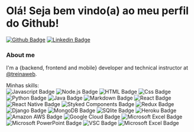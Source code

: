 # Olá! Seja bem vindo(a) ao meu perfil do Github!

[![Github Badge](https://img.shields.io/badge/-Github-000?style=flat-square&logo=Github&logoColor=white&link=https://github.com/fagnerpsantos)](https://github.com/Glaysonvisgueira)
[![Linkedin Badge](https://img.shields.io/badge/-LinkedIn-blue?style=flat-square&logo=Linkedin&logoColor=white&link=https://www.linkedin.com/in/fagnerpsantos/)](https://www.linkedin.com/in/glayson-visgueira-7433a61b3/)


### About me
I'm a {backend, frontend and mobile} developer and technical instructor at [@treinaweb](https://www.treinaweb.com.br/).

Minhas skills:<br/>
![Javascript Badge](https://img.shields.io/badge/JavaScript-F7DF1E?style=for-the-badge&logo=javascript&logoColor=black)
![Node.js Badge](https://img.shields.io/badge/Node.js-43853D?style=for-the-badge&logo=node.js&logoColor=white)
![HTML Badge](https://img.shields.io/badge/HTML5-E34F26?style=for-the-badge&logo=html5&logoColor=white)
![Css Badge](https://img.shields.io/badge/CSS3-1572B6?style=for-the-badge&logo=css3&logoColor=white)
![Python Badge](https://img.shields.io/badge/Python-14354C?style=for-the-badge&logo=python&logoColor=white)
![Java Badge](https://img.shields.io/badge/Java-ED8B00?style=for-the-badge&logo=java&logoColor=white)
![Markdown Badge](https://img.shields.io/badge/Markdown-000000?style=for-the-badge&logo=markdown&logoColor=white)
![React Badge](https://img.shields.io/badge/React-20232A?style=for-the-badge&logo=react&logoColor=61DAFB)
![React Native Badge](https://img.shields.io/badge/React_Native-20232A?style=for-the-badge&logo=react&logoColor=61DAFB)
![Styked Components Badge](https://img.shields.io/badge/styled--components-DB7093?style=for-the-badge&logo=styled-components&logoColor=white)
![Redux Badge](https://img.shields.io/badge/Redux-593D88?style=for-the-badge&logo=redux&logoColor=white)
![Django Badge](https://img.shields.io/badge/Django-092E20?style=for-the-badge&logo=django&logoColor=white)
![MongoDB Badge](https://img.shields.io/badge/MongoDB-4EA94B?style=for-the-badge&logo=mongodb&logoColor=white)
![SQlite Badge](https://img.shields.io/badge/SQLite-07405E?style=for-the-badge&logo=sqlite&logoColor=white)
![Heroku Badge](https://img.shields.io/badge/Heroku-430098?style=for-the-badge&logo=heroku&logoColor=white)
![Amazon AWS Badge](https://img.shields.io/badge/Amazon_AWS-232F3E?style=for-the-badge&logo=amazon-aws&logoColor=white)
![Google Cloud Badge](https://img.shields.io/badge/Google_Cloud-4285F4?style=for-the-badge&logo=google-cloud&logoColor=white)
![Microsoft Excel Badge](https://img.shields.io/badge/Microsoft_Excel-217346?style=for-the-badge&logo=microsoft-excel&logoColor=white)
![Microsoft PowerPoint Badge](https://img.shields.io/badge/Microsoft_PowerPoint-B7472A?style=for-the-badge&logo=microsoft-powerpoint&logoColor=white)
![VSC Badge](https://img.shields.io/badge/Visual_Studio_Code-0078D4?style=for-the-badge&logo=visual%20studio%20code&logoColor=white)
![Microsoft Excel Badge](https://img.shields.io/badge/Microsoft_Word-2B579A?style=for-the-badge&logo=microsoft-word&logoColor=white)
